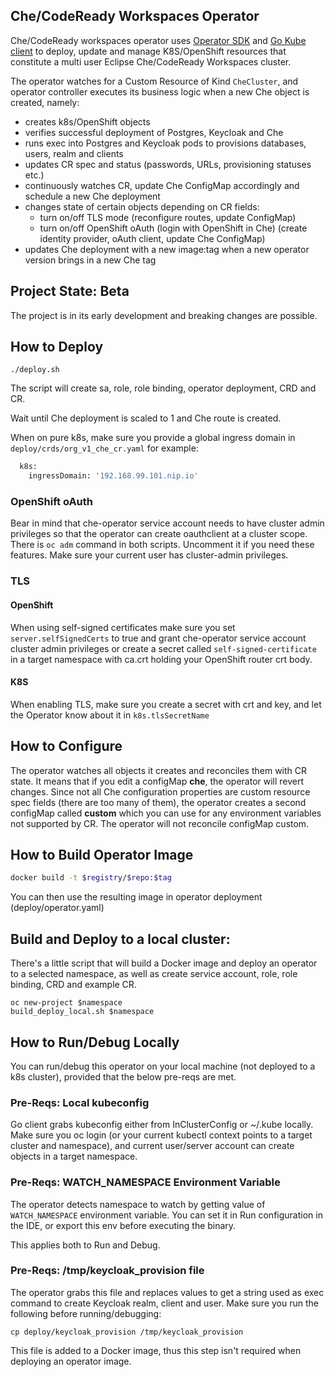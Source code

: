 ## Che/CodeReady Workspaces Operator

Che/CodeReady workspaces operator uses [Operator SDK](https://github.com/operator-framework/operator-sdk) and [Go Kube client](https://github.com/kubernetes/client-go) to deploy, update and manage K8S/OpenShift resources that constitute a multi user Eclipse Che/CodeReady Workspaces cluster.

The operator watches for a Custom Resource of Kind `CheCluster`, and operator controller executes its business logic when a new Che object is created, namely:

* creates k8s/OpenShift objects
* verifies successful deployment of Postgres, Keycloak and Che
* runs exec into Postgres and Keycloak pods to provisions databases, users, realm and clients
* updates CR spec and status (passwords, URLs, provisioning statuses etc.)
* continuously watches CR, update Che ConfigMap accordingly and schedule a new Che deployment
* changes state of certain objects depending on CR fields:
    * turn on/off TLS mode (reconfigure routes, update ConfigMap)
    * turn on/off OpenShift oAuth (login with OpenShift in Che) (create identity provider, oAuth client, update Che ConfigMap)
* updates Che deployment with a new image:tag when a new operator version brings in a new Che tag

## Project State: Beta

The project is in its early development and breaking changes are possible.

## How to Deploy

```
./deploy.sh
```

The script will create sa, role, role binding, operator deployment, CRD and CR.

Wait until Che deployment is scaled to 1 and Che route is created.

When on pure k8s, make sure you provide a global ingress domain in `deploy/crds/org_v1_che_cr.yaml` for example:

```bash
  k8s:
    ingressDomain: '192.168.99.101.nip.io'
```

### OpenShift oAuth

Bear in mind that che-operator service account needs to have cluster admin privileges so that the operator can create oauthclient at a cluster scope.
There is `oc adm` command in both scripts. Uncomment it if you need these features.
Make sure your current user has cluster-admin privileges.

### TLS

#### OpenShift

When using self-signed certificates make sure you set `server.selfSignedCerts` to true and grant che-operator service account cluster admin privileges
or create a secret called `self-signed-certificate` in a target namespace with ca.crt holding your OpenShift router crt body.

#### K8S

When enabling TLS, make sure you create a secret with crt and key, and let the Operator know about it in `k8s.tlsSecretName`

## How to Configure

The operator watches all objects it creates and reconciles them with CR state. It means that if you edit a configMap **che**, the operator will revert changes.
Since not all Che configuration properties are custom resource spec fields (there are too many of them), the operator creates a second configMap called **custom**
which you can use for any environment variables not supported by CR. The operator will not reconcile configMap custom.

## How to Build Operator Image

```bash
docker build -t $registry/$repo:$tag
```

You can then use the resulting image in operator deployment (deploy/operator.yaml)

## Build and Deploy to a local cluster:

There's a little script that will build a Docker image and deploy an operator to a selected namespace,
as well as create service account, role, role binding, CRD and example CR.

```
oc new-project $namespace
build_deploy_local.sh $namespace

```

## How to Run/Debug Locally

You can run/debug this operator on your local machine (not deployed to a k8s cluster),
provided that the below pre-reqs are met.

### Pre-Reqs: Local kubeconfig
Go client grabs kubeconfig either from InClusterConfig or ~/.kube locally.
Make sure you oc login (or your current kubectl context points to a target cluster and namespace),
and current user/server account can create objects in a target namespace.

### Pre-Reqs: WATCH_NAMESPACE Environment Variable

The operator detects namespace to watch by getting value of `WATCH_NAMESPACE` environment variable.
You can set it in Run configuration in the IDE, or export this env before executing the binary.

This applies both to Run and Debug.

### Pre-Reqs: /tmp/keycloak_provision file

The operator grabs this file and replaces values to get a string used as exec command to create Keycloak realm, client and user.
Make sure you run the following before running/debugging:

```
cp deploy/keycloak_provision /tmp/keycloak_provision
```
This file is added to a Docker image, thus this step isn't required when deploying an operator image.










   
